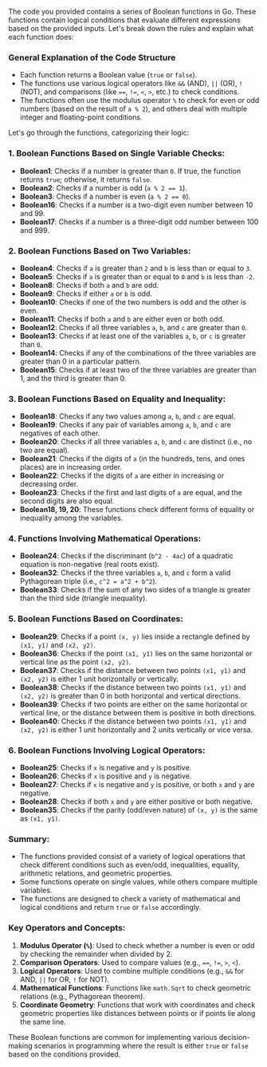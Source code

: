 The code you provided contains a series of Boolean functions in Go. These functions contain logical conditions that evaluate different expressions based on the provided inputs. Let's break down the rules and explain what each function does:

### General Explanation of the Code Structure
- Each function returns a Boolean value (`true` or `false`).
- The functions use various logical operators like `&&` (AND), `||` (OR), `!` (NOT), and comparisons (like `==`, `!=`, `<`, `>`, etc.) to check conditions.
- The functions often use the modulus operator `%` to check for even or odd numbers (based on the result of `a % 2`), and others deal with multiple integer and floating-point conditions.

Let's go through the functions, categorizing their logic:

### 1. **Boolean Functions Based on Single Variable Checks**:
   - **Boolean1**: Checks if a number is greater than `0`. If true, the function returns `true`; otherwise, it returns `false`.
   - **Boolean2**: Checks if a number is odd (`a % 2 == 1`).
   - **Boolean3**: Checks if a number is even (`a % 2 == 0`).
   - **Boolean16**: Checks if a number is a two-digit even number between 10 and 99.
   - **Boolean17**: Checks if a number is a three-digit odd number between 100 and 999.

### 2. **Boolean Functions Based on Two Variables**:
   - **Boolean4**: Checks if `a` is greater than `2` and `b` is less than or equal to `3`.
   - **Boolean5**: Checks if `a` is greater than or equal to `0` and `b` is less than `-2`.
   - **Boolean8**: Checks if both `a` and `b` are odd.
   - **Boolean9**: Checks if either `a` or `b` is odd.
   - **Boolean10**: Checks if one of the two numbers is odd and the other is even.
   - **Boolean11**: Checks if both `a` and `b` are either even or both odd.
   - **Boolean12**: Checks if all three variables `a`, `b`, and `c` are greater than `0`.
   - **Boolean13**: Checks if at least one of the variables `a`, `b`, or `c` is greater than `0`.
   - **Boolean14**: Checks if any of the combinations of the three variables are greater than 0 in a particular pattern.
   - **Boolean15**: Checks if at least two of the three variables are greater than 1, and the third is greater than 0.
   
### 3. **Boolean Functions Based on Equality and Inequality**:
   - **Boolean18**: Checks if any two values among `a`, `b`, and `c` are equal.
   - **Boolean19**: Checks if any pair of variables among `a`, `b`, and `c` are negatives of each other.
   - **Boolean20**: Checks if all three variables `a`, `b`, and `c` are distinct (i.e., no two are equal).
   - **Boolean21**: Checks if the digits of `a` (in the hundreds, tens, and ones places) are in increasing order.
   - **Boolean22**: Checks if the digits of `a` are either in increasing or decreasing order.
   - **Boolean23**: Checks if the first and last digits of `a` are equal, and the second digits are also equal.
   - **Boolean18, 19, 20**: These functions check different forms of equality or inequality among the variables.

### 4. **Functions Involving Mathematical Operations**:
   - **Boolean24**: Checks if the discriminant (`b^2 - 4ac`) of a quadratic equation is non-negative (real roots exist).
   - **Boolean32**: Checks if the three variables `a`, `b`, and `c` form a valid Pythagorean triple (i.e., `c^2 = a^2 + b^2`).
   - **Boolean33**: Checks if the sum of any two sides of a triangle is greater than the third side (triangle inequality).
   
### 5. **Boolean Functions Based on Coordinates**:
   - **Boolean29**: Checks if a point `(x, y)` lies inside a rectangle defined by `(x1, y1)` and `(x2, y2)`.
   - **Boolean36**: Checks if the point `(x1, y1)` lies on the same horizontal or vertical line as the point `(x2, y2)`.
   - **Boolean37**: Checks if the distance between two points `(x1, y1)` and `(x2, y2)` is either 1 unit horizontally or vertically.
   - **Boolean38**: Checks if the distance between two points `(x1, y1)` and `(x2, y2)` is greater than 0 in both horizontal and vertical directions.
   - **Boolean39**: Checks if two points are either on the same horizontal or vertical line, or the distance between them is positive in both directions.
   - **Boolean40**: Checks if the distance between two points `(x1, y1)` and `(x2, y2)` is either 1 unit horizontally and 2 units vertically or vice versa.

### 6. **Boolean Functions Involving Logical Operators**:
   - **Boolean25**: Checks if `x` is negative and `y` is positive.
   - **Boolean26**: Checks if `x` is positive and `y` is negative.
   - **Boolean27**: Checks if `x` is negative and `y` is positive, or both `x` and `y` are negative.
   - **Boolean28**: Checks if both `x` and `y` are either positive or both negative.
   - **Boolean35**: Checks if the parity (odd/even nature) of `(x, y)` is the same as `(x1, y1)`.

### Summary:
- The functions provided consist of a variety of logical operations that check different conditions such as even/odd, inequalities, equality, arithmetic relations, and geometric properties.
- Some functions operate on single values, while others compare multiple variables.
- The functions are designed to check a variety of mathematical and logical conditions and return `true` or `false` accordingly.

### Key Operators and Concepts:
1. **Modulus Operator (`%`)**: Used to check whether a number is even or odd by checking the remainder when divided by 2.
2. **Comparison Operators**: Used to compare values (e.g., `==`, `!=`, `>`, `<`).
3. **Logical Operators**: Used to combine multiple conditions (e.g., `&&` for AND, `||` for OR, `!` for NOT).
4. **Mathematical Functions**: Functions like `math.Sqrt` to check geometric relations (e.g., Pythagorean theorem).
5. **Coordinate Geometry**: Functions that work with coordinates and check geometric properties like distances between points or if points lie along the same line.

These Boolean functions are common for implementing various decision-making scenarios in programming where the result is either `true` or `false` based on the conditions provided.